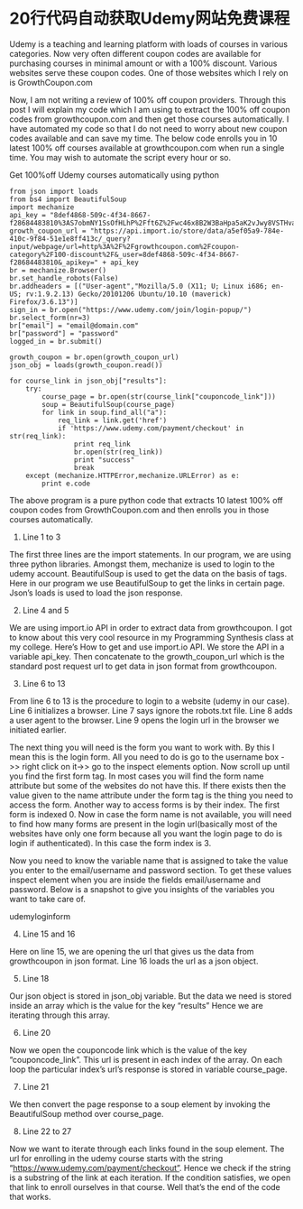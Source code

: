 # 20行代码自动获取Udemy网站免费课程

Udemy is a teaching and learning platform with loads of courses in various categories. Now very often different coupon codes are available for purchasing courses in minimal amount or with a 100% discount. Various websites serve these coupon codes. One of those websites which I rely on is GrowthCoupon.com

Now, I am not writing a review of 100% off coupon providers. Through this post I will explain my code which I am using to extract the 100% off coupon codes from growthcoupon.com and then get those courses automatically. I have automated my code so that I do not need to worry about new coupon codes available and can save my time. The below code enrolls you in 10 latest 100% off courses available at growthcoupon.com when run a single time. You may wish to automate the script every hour or so.

Get 100%off Udemy courses automatically using python

    from json import loads
    from bs4 import BeautifulSoup
    import mechanize
    api_key = "8def4868-509c-4f34-8667-f28684483810%3AS7obmNY1SsOfHLhP%2Fft6Z%2Fwc46x8B2W3BaHpa5aK2vJwy8VSTHvaPVuUpSLimHkn%2BLqSjT6NERzxqdvQ%2BpQfYA%3D%3D"
    growth_coupon_url = "https://api.import.io/store/data/a5ef05a9-784e-410c-9f84-51e1e8ff413c/_query?input/webpage/url=http%3A%2F%2Fgrowthcoupon.com%2Fcoupon-category%2F100-discount%2F&_user=8def4868-509c-4f34-8667-f28684483810&_apikey=" + api_key
    br = mechanize.Browser()
    br.set_handle_robots(False)
    br.addheaders = [("User-agent","Mozilla/5.0 (X11; U; Linux i686; en-US; rv:1.9.2.13) Gecko/20101206 Ubuntu/10.10 (maverick) Firefox/3.6.13")]
    sign_in = br.open("https://www.udemy.com/join/login-popup/")
    br.select_form(nr=3)
    br["email"] = "email@domain.com"
    br["password"] = "password"
    logged_in = br.submit()

    growth_coupon = br.open(growth_coupon_url)
    json_obj = loads(growth_coupon.read())

    for course_link in json_obj["results"]:
        try:
            course_page = br.open(str(course_link["couponcode_link"]))
            soup = BeautifulSoup(course_page)
            for link in soup.find_all("a"):
                req_link = link.get('href')
                if 'https://www.udemy.com/payment/checkout' in str(req_link):
                    print req_link
                    br.open(str(req_link))
                    print "success"
                    break
        except (mechanize.HTTPError,mechanize.URLError) as e:
            print e.code

The above program is a pure python code that extracts 10 latest 100% off coupon codes from GrowthCoupon.com and then enrolls you in those courses automatically.

1. Line 1 to 3

The first three lines are the import statements. In our program, we are using three python libraries. Amongst them, mechanize is used to login to the udemy account. BeautifulSoup is used to get the data on the basis of tags. Here in our program we use BeautifulSoup to get the links in certain page. Json’s loads is used to load the json response.

2. Line 4 and 5

We are using import.io API in order to extract data from growthcoupon. I got to know about this very cool resource in my Programming Synthesis class at my college. Here’s How to get and use import.io API. We store the API in a variable api_key. Then concatenate to the growth_coupon_url which is the standard post request url to get data in json format from growthcoupon.

3. Line 6 to 13

From line 6 to 13 is the procedure to login to a website (udemy in our case). Line 6 initializes a browser. Line 7 says ignore the robots.txt file. Line 8 adds a user agent to the browser. Line 9 opens the login url in the browser we initiated earlier.

The next thing you will need is the form you want to work with. By this I mean this is the login form. All you need to do is go to the username box ->> right click on it->> go to the inspect elements option. Now scroll up until you find the first form tag. In most cases you will find the form name attribute but some of the websites do not have this. If there exists then the value given to the name attribute under the form tag is the thing you need to access the form. Another way to access forms is by their index. The first form is indexed 0. Now in case the form name is not available, you will need to find how many forms are present in the login url(basically most of the websites have only one form because all you want the login page to do is login if authenticated). In this case the form index is 3.

Now you need to know the variable name that is assigned to take the value you enter to the email/username and password section. To get these values inspect element when you are inside the fields email/username and password. Below is a snapshot to give you insights of the variables you want to take care of.

udemyloginform

4. Line 15 and 16

Here on line 15, we are opening the url that gives us the data from growthcoupon in json format. Line 16 loads the url as a json object.

5. Line 18

Our json object is stored in json_obj variable. But the data we need is stored inside an array which is the value for the key “results” Hence we are iterating through this array.

6. Line 20

Now we open the couponcode link which is the value of the key “couponcode_link”. This url is present in each index of the array. On each loop the particular index’s url’s response is stored in variable course_page.

7. Line 21

We then convert the page response to a soup element by invoking the BeautifulSoup method over course_page.

8. Line 22 to 27

Now we want to iterate through each links found in the soup element. The url for enrolling in the udemy course starts with the string “https://www.udemy.com/payment/checkout”. Hence we check if the string is a substring of the link at each iteration. If the condition satisfies, we open that link to enroll ourselves in that course. Well that’s the end of the code that works.